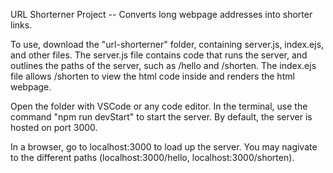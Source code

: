 URL Shorterner Project -- Converts long webpage addresses into shorter links.

To use, download the "url-shorterner" folder, containing server.js, index.ejs, and other files. The server.js file contains code that runs the server, and outlines the paths of the server, such as /hello and /shorten. The index.ejs file allows /shorten to view the html code inside and renders the html webpage.

Open the folder with VSCode or any code editor. In the terminal, use the command "npm run devStart" to start the server. By default, the server is hosted on port 3000.

In a browser, go to localhost:3000 to load up the server. You may nagivate to the different paths (localhost:3000/hello, localhost:3000/shorten).



